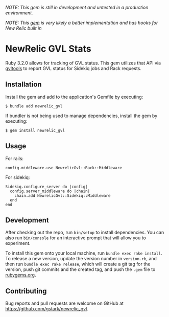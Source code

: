 *NOTE: This gem is still in development and untested in a production environment.*

*NOTE: This [gem](https://github.com/speedshop/gvl_metrics_middleware) is very likely a better implementation and has hooks for New Relic built in*

# NewRelic GVL Stats

Ruby 3.2.0 allows for tracking of GVL status. This gem utilizes that API via [gvltools](https://github.com/Shopify/gvltools) to report GVL status for Sidekiq jobs and Rack requests.

## Installation

Install the gem and add to the application's Gemfile by executing:

    $ bundle add newrelic_gvl

If bundler is not being used to manage dependencies, install the gem by executing:

    $ gem install newrelic_gvl

## Usage

For rails:

```
config.middleware.use NewrelicGvl::Rack::Middleware
```

For sidekiq:

```
Sidekiq.configure_server do |config|
  config.server_middleware do |chain|
    chain.add NewrelicGvl::Sidekiq::Middleware
  end
end
```

## Development

After checking out the repo, run `bin/setup` to install dependencies. You can also run `bin/console` for an interactive prompt that will allow you to experiment.

To install this gem onto your local machine, run `bundle exec rake install`. To release a new version, update the version number in `version.rb`, and then run `bundle exec rake release`, which will create a git tag for the version, push git commits and the created tag, and push the `.gem` file to [rubygems.org](https://rubygems.org).

## Contributing

Bug reports and pull requests are welcome on GitHub at https://github.com/gstark/newrelic_gvl.
